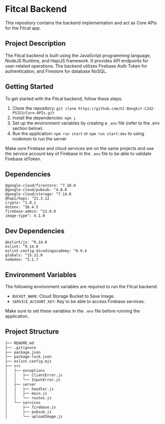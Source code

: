 # Fitcal Backend

This repository contains the backend implementation and act as Core APIs for the Fitcal app.

## Project Description

The Fitcal backend is built using the JavaScript programming language, NodeJS Runtime, and HapiJS framework. It provides API endpoints for user-related operations. The backend utilizes Firebase Auth Token for authentication, and Firestore for database NoSQL.

## Getting Started

To get started with the Fitcal backend, follow these steps:

1. Clone the repository: `git clone https://github.com/CC-Bangkit-C242-PS153/Core-APIs.git`
2. Install the dependencies: `npm i`
3. Set up the environment variables by creating a `.env` file (refer to the .env section below).
4. Run the application: `npm run start` or `npm run start:dev` to using nodemon to run the server

Make sure Firebase and cloud services are on the same projects and use the service account key of Firebase  in the `.env` file to be able to validate Firebase idToken.


## Dependencies

```
@google-cloud/firestore: ^7.10.0
@google-cloud/pubsub: ^4.8.0
@google-cloud/storage: ^7.14.0
@hapi/hapi: ^21.3.12
crypto: ^1.0.1
dotenv: ^16.4.5
firebase-admin: ^13.0.0
image-type": 4.1.0
```

## Dev Dependencies

```
@eslint/js: ^9.14.0
eslint: ^9.14.0
eslint-config-dicodingacademy: ^0.9.4
globals: ^15.12.0
nodemon: ^3.1.7
```

## Environment Variables

The following environment variables are required to run the Fitcal backend:

- `BUCKET_NAME`: Cloud Storage Bucket to Save Image.
- `SERVICE_ACCOUNT_KEY`: Key to be able to access Firebase services.

Make sure to set these variables in the `.env` file before running the application.

## Project Structure
```bash
├── README.md
├── .gitignore
├── package.json
├── package-lock.json
├── eslint.config.mjs
├── src
│   ├── exceptions
│   │   ├── ClientError.js
│   │   └── InputError.js
│   ├── server
│   │   ├── handler.js
│   │   ├── main.js
│   │   └── routes.js
│   └── services
│       ├── firebase.js
│       ├── pubsub.js
│       └── uploadImage.js
```
